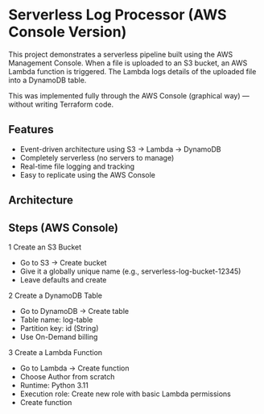 # Serverless Log Processor (AWS Console Version)


This project demonstrates a serverless pipeline built using the AWS Management Console.
When a file is uploaded to an S3 bucket, an AWS Lambda function is triggered.
The Lambda logs details of the uploaded file into a DynamoDB table.

This was implemented fully through the AWS Console (graphical way) — without writing Terraform code.

## Features

- Event-driven architecture using S3 → Lambda → DynamoDB
- Completely serverless (no servers to manage)
- Real-time file logging and tracking
- Easy to replicate using the AWS Console

## Architecture



## Steps (AWS Console)
 1️  Create an S3 Bucket
- Go to S3 → Create bucket
- Give it a globally unique name (e.g., serverless-log-bucket-12345)
- Leave defaults and create

 2️  Create a DynamoDB Table
- Go to DynamoDB → Create table
- Table name: log-table
- Partition key: id (String)
- Use On-Demand billing

 3️  Create a Lambda Function
- Go to Lambda → Create function
- Choose Author from scratch
- Runtime: Python 3.11
- Execution role: Create new role with basic Lambda permissions
- Create function
